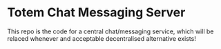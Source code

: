# Totem Chat Messaging Server

This repo is the code for a central chat/messaging service, which will be relaced whenever and acceptable decentralised alternative exists!